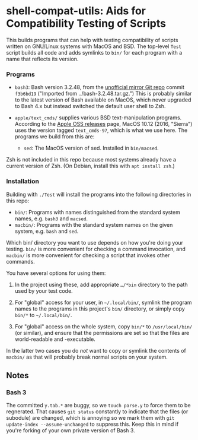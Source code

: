 shell-compat-utils: Aids for Compatibility Testing of Scripts
==============================================================

This builds programs that can help with testing compatibility of scripts
written on GNU/Linux systems with MacOS and BSD. The top-level `Test`
script builds all code and adds symlinks to `bin/` for each program with a
name that reflects its version.

### Programs

* `bash3`: Bash version 3.2.48, from the [unofficial mirror Git
  repo][bash-un] commit `f3b6bd19` ("Imported from ../bash-3.2.48.tar.gz.")
  This is probably similar to the latest version of Bash available on
  MacOS, which never upgraded to Bash 4.x but instead switched the default
  user shell to Zsh.

* `apple/text_cmds/` supplies various BSD text-manipulation programs.
  According to the [Apple OSS releases][aossrel] page, MacOS 10.12 (2016,
  "Sierra") uses the version tagged `text_cmds-97`, which is what we use
  here. The programs we build from this are:
  * `sed`: The MacOS version of sed. Installed in `bin/macsed`.

Zsh is not included in this repo because most systems already have a
current version of Zsh. (On Debian, install this with `apt install zsh`.)

### Installation

Building with `./Test` will install the programs into the following directories in this repo:
- `bin/`: Programs with names distinguished from the standard system names,
   e.g. `bash3` and `macsed`.
- `macbin/`: Programs with the standard system names on the given system,
   e.g. `bash` and `sed`.

Which bin/ directory you want to use depends on how you're doing your
testing. `bin/` is more convenient for checking a command invocation,
and `macbin/` is more convenient for checking a script that invokes
other commands.

You have several options for using them:

1. In the project using these, add appropriate `…/*bin` directory to the
   path used by your test code.

2. For "global" access for your user, in `~/.local/bin/`, symlink the
   program names to the programs in this project's `bin/` directory, or
   simply copy `bin/*` to `~/.local/bin/`.

3. For "global" access on the whole system, copy `bin/*` to
   `/usr/local/bin/` (or similar), and ensure that the permissions are set
   so that the files are world-readable and -executable.

In the latter two cases you do _not_ want to copy or symlink the contents
of `macbin/` as that will probably break normal scripts on your system.


Notes
-----

### Bash 3

The committed `y.tab.*` are buggy, so we `touch parse.y` to force them
to be regnerated. That causes `git status` constantly to indicate that
the files (or subodule) are changed, which is annoying so we mark them
with `git update-index --assume-unchanged` to suppress this. Keep this
in mind if you're forking of your own private version of Bash 3.



<!-------------------------------------------------------------------->
[aossrel]: https://opensource.apple.com/releases/
[bash-un]: https://github.com/bminor/bash.git
[text_cmds]: https://github.com/apple-oss-distributions/text_cmds
